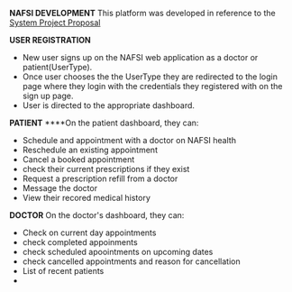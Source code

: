 **NAFSI DEVELOPMENT**
This platform was developed in reference to the [System Project Proposal](https://docs.google.com/document/d/1k-dRHxfNcxk0rlomOcIeNV5Cl5n4lZEBvMXDZyjxyzQ/edit?usp=sharing)




**USER REGISTRATION**
- New user signs up on the NAFSI web application as a doctor or patient(UserType).
- Once user chooses the the UserType they are redirected to the login page where they login with the credentials they registered with on the sign up page.
- User is directed to the appropriate dashboard.

**PATIENT**
****On the patient dashboard, they can:
- Schedule and appointment with a doctor on NAFSI health
- Reschedule an existing appointment
- Cancel a booked appointment
- check their current prescriptions if they exist
- Request a prescription refill from a doctor
- Message the doctor
- View their recored medical history

**DOCTOR**
On the doctor's dashboard, they can:

- Check on current day appointments
- check completed appoinments
- check scheduled apoointments on upcoming dates
- check cancelled appointments and reason for cancellation
- List of recent patients
- 

